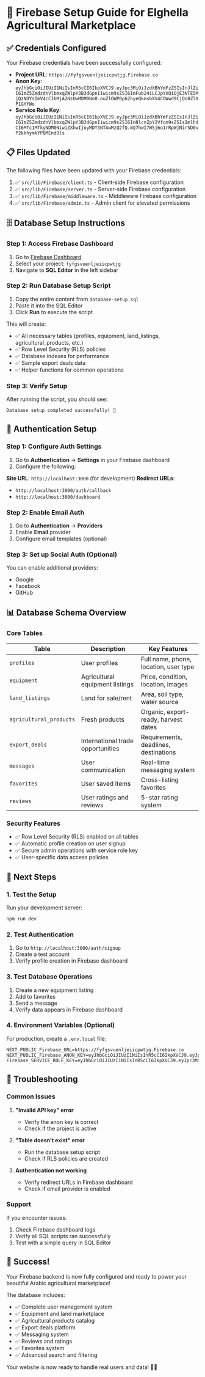# 🚀 Firebase Setup Guide for Elghella Agricultural Marketplace

## ✅ Credentials Configured

Your Firebase credentials have been successfully configured:

- **Project URL**: `https://fyfgsvuenljeiicpwtjg.Firebase.co`
- **Anon Key**: `eyJhbGciOiJIUzI1NiIsInR5cCI6IkpXVCJ9.eyJpc3MiOiJzdXBhYmFzZSIsInJlZiI6ImZ5ZmdzdnVlbmxqZWlpY3B3dGpnIiwicm9sZSI6ImFub24iLCJpYXQiOjE3NTE5MjQzNDYsImV4cCI6MjA2NzUwMDM0Nn0.ouZlOWP0p62hyeQkmsbXV4COWwd9CjQo0ZlXP1GYYWo`
- **Service Role Key**: `eyJhbGciOiJIUzI1NiIsInR5cCI6IkpXVCJ9.eyJpc3MiOiJzdXBhYmFzZSIsInJlZiI6ImZ5ZmdzdnVlbmxqZWlpY3B3dGpnIiwicm9sZSI6InNlcnZpY2Vfcm9sZSIsImlhdCI6MTc1MTkyNDM0NiwiZXhwIjoyMDY3NTAwMzQ2fQ.mQ7hwI7W5j6o1rRpWjNirSD0vP2kkhymkYPQMEndOls`

## 📋 Files Updated

The following files have been updated with your Firebase credentials:

1. ✅ `src/lib/Firebase/client.ts` - Client-side Firebase configuration
2. ✅ `src/lib/Firebase/server.ts` - Server-side Firebase configuration  
3. ✅ `src/lib/Firebase/middleware.ts` - Middleware Firebase configuration
4. ✅ `src/lib/Firebase/admin.ts` - Admin client for elevated permissions

## 🗄️ Database Setup Instructions

### Step 1: Access Firebase Dashboard

1. Go to [Firebase Dashboard](https://Firebase.com/dashboard)
2. Select your project: `fyfgsvuenljeiicpwtjg`
3. Navigate to **SQL Editor** in the left sidebar

### Step 2: Run Database Setup Script

1. Copy the entire content from `database-setup.sql`
2. Paste it into the SQL Editor
3. Click **Run** to execute the script

This will create:
- ✅ All necessary tables (profiles, equipment, land_listings, agricultural_products, etc.)
- ✅ Row Level Security (RLS) policies
- ✅ Database indexes for performance
- ✅ Sample export deals data
- ✅ Helper functions for common operations

### Step 3: Verify Setup

After running the script, you should see:
```
Database setup completed successfully! 🎉
```

## 🔐 Authentication Setup

### Step 1: Configure Auth Settings

1. Go to **Authentication** → **Settings** in your Firebase dashboard
2. Configure the following:

**Site URL**: `http://localhost:3000` (for development)
**Redirect URLs**: 
- `http://localhost:3000/auth/callback`
- `http://localhost:3000/dashboard`

### Step 2: Enable Email Auth

1. Go to **Authentication** → **Providers**
2. Enable **Email** provider
3. Configure email templates (optional)

### Step 3: Set up Social Auth (Optional)

You can enable additional providers:
- Google
- Facebook
- GitHub

## 📊 Database Schema Overview

### Core Tables

| Table | Description | Key Features |
|-------|-------------|--------------|
| `profiles` | User profiles | Full name, phone, location, user type |
| `equipment` | Agricultural equipment listings | Price, condition, location, images |
| `land_listings` | Land for sale/rent | Area, soil type, water source |
| `agricultural_products` | Fresh products | Organic, export-ready, harvest dates |
| `export_deals` | International trade opportunities | Requirements, deadlines, destinations |
| `messages` | User communication | Real-time messaging system |
| `favorites` | User saved items | Cross-listing favorites |
| `reviews` | User ratings and reviews | 5-star rating system |

### Security Features

- ✅ Row Level Security (RLS) enabled on all tables
- ✅ Automatic profile creation on user signup
- ✅ Secure admin operations with service role key
- ✅ User-specific data access policies

## 🚀 Next Steps

### 1. Test the Setup

Run your development server:
```bash
npm run dev
```

### 2. Test Authentication

1. Go to `http://localhost:3000/auth/signup`
2. Create a test account
3. Verify profile creation in Firebase dashboard

### 3. Test Database Operations

1. Create a new equipment listing
2. Add to favorites
3. Send a message
4. Verify data appears in Firebase dashboard

### 4. Environment Variables (Optional)

For production, create a `.env.local` file:
```env
NEXT_PUBLIC_Firebase_URL=https://fyfgsvuenljeiicpwtjg.Firebase.co
NEXT_PUBLIC_Firebase_ANON_KEY=eyJhbGciOiJIUzI1NiIsInR5cCI6IkpXVCJ9.eyJpc3MiOiJzdXBhYmFzZSIsInJlZiI6ImZ5ZmdzdnVlbmxqZWlpY3B3dGpnIiwicm9sZSI6ImFub24iLCJpYXQiOjE3NTE5MjQzNDYsImV4cCI6MjA2NzUwMDM0Nn0.ouZlOWP0p62hyeQkmsbXV4COWwd9CjQo0ZlXP1GYYWo
Firebase_SERVICE_ROLE_KEY=eyJhbGciOiJIUzI1NiIsInR5cCI6IkpXVCJ9.eyJpc3MiOiJzdXBhYmFzZSIsInJlZiI6ImZ5ZmdzdnVlbmxqZWlpY3B3dGpnIiwicm9sZSI6InNlcnZpY2Vfcm9sZSIsImlhdCI6MTc1MTkyNDM0NiwiZXhwIjoyMDY3NTAwMzQ2fQ.mQ7hwI7W5j6o1rRpWjNirSD0vP2kkhymkYPQMEndOls
```

## 🔧 Troubleshooting

### Common Issues

1. **"Invalid API key" error**
   - Verify the anon key is correct
   - Check if the project is active

2. **"Table doesn't exist" error**
   - Run the database setup script
   - Check if RLS policies are created

3. **Authentication not working**
   - Verify redirect URLs in Firebase dashboard
   - Check if email provider is enabled

### Support

If you encounter issues:
1. Check Firebase dashboard logs
2. Verify all SQL scripts ran successfully
3. Test with a simple query in SQL Editor

## 🎉 Success!

Your Firebase backend is now fully configured and ready to power your beautiful Arabic agricultural marketplace! 

The database includes:
- ✅ Complete user management system
- ✅ Equipment and land marketplace
- ✅ Agricultural products catalog
- ✅ Export deals platform
- ✅ Messaging system
- ✅ Reviews and ratings
- ✅ Favorites system
- ✅ Advanced search and filtering

Your website is now ready to handle real users and data! 🌾✨ 

